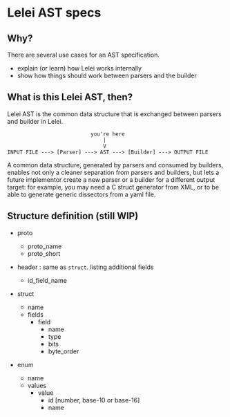 Lelei AST specs
===============

Why?
----

There are several use cases for an AST specification.

* explain (or learn) how Lelei works internally
* show how things should work between parsers and the builder

What is this Lelei AST, then?
-----------------------

Lelei AST is the common data structure that is exchanged between
parsers and builder in Lelei.

```
                           you're here
                               |
                               V
INPUT FILE ---> [Parser] ---> AST ---> [Builder] ---> OUTPUT FILE
```

A common data structure, generated by parsers and consumed by builders,
enables not only a cleaner separation from parsers and builders, but
lets a future implementor create a new parser or a builder for a different
output target: for example, you may need a C struct generator from XML,
or to be able to generate generic dissectors from a yaml file.

Structure definition (still WIP)
--------------------

- proto
  - proto_name 
  - proto_short

- header : same as `struct`. listing additional fields
  - id_field_name

- struct
  - name
  - fields
    - field
      - name
      - type
      - bits
      - byte_order

- enum
  - name
  - values
    - value
      - id [number, base-10 or base-16]
      - name